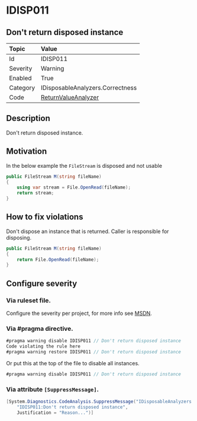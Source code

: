 # IDISP011
## Don't return disposed instance

| Topic    | Value
| :--      | :--
| Id       | IDISP011
| Severity | Warning
| Enabled  | True
| Category | IDisposableAnalyzers.Correctness
| Code     | [ReturnValueAnalyzer](https://github.com/DotNetAnalyzers/IDisposableAnalyzers/blob/master/IDisposableAnalyzers/Analyzers/ReturnValueAnalyzer.cs)

## Description

Don't return disposed instance.

## Motivation

In the below example the `FileStream` is disposed and not usable

```cs
public FileStream M(string fileName)
{
    using var stream = File.OpenRead(fileName);
    return stream;
}
```

## How to fix violations

Don't dispose an instance that is returned. Caller is responsible for disposing.

```cs
public FileStream M(string fileName)
{
    return File.OpenRead(fileName);
}
```

<!-- start generated config severity -->
## Configure severity

### Via ruleset file.

Configure the severity per project, for more info see [MSDN](https://msdn.microsoft.com/en-us/library/dd264949.aspx).

### Via #pragma directive.
```C#
#pragma warning disable IDISP011 // Don't return disposed instance
Code violating the rule here
#pragma warning restore IDISP011 // Don't return disposed instance
```

Or put this at the top of the file to disable all instances.
```C#
#pragma warning disable IDISP011 // Don't return disposed instance
```

### Via attribute `[SuppressMessage]`.

```C#
[System.Diagnostics.CodeAnalysis.SuppressMessage("IDisposableAnalyzers.Correctness", 
    "IDISP011:Don't return disposed instance", 
    Justification = "Reason...")]
```
<!-- end generated config severity -->